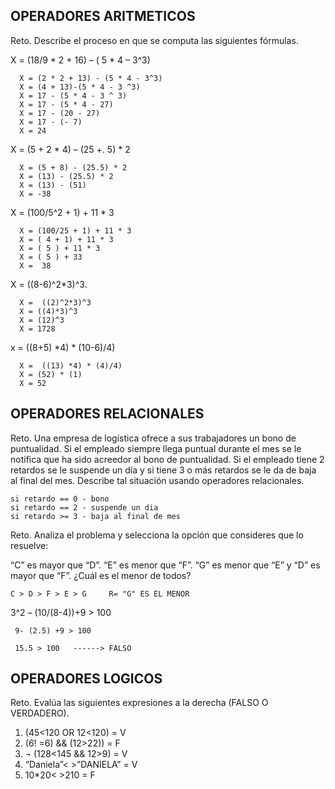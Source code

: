 ## OPERADORES ARITMETICOS
Reto. Describe el proceso en que se computa las siguientes fórmulas.

X = (18/9 * 2 + 16) – ( 5 * 4 – 3^3)

      X = (2 * 2 + 13) - (5 * 4 - 3^3)
      X = (4 + 13)-(5 * 4 - 3 ^3)
      X = 17 - (5 * 4 - 3 ^ 3)
      X = 17 - (5 * 4 - 27)
      X = 17 - (20 - 27)
      X = 17 - (- 7)
      X = 24

X = (5 + 2 * 4) – (25 +. 5) * 2

      X = (5 + 8) - (25.5) * 2
      X = (13) - (25.5) * 2
      X = (13) - (51)
      X = -38
    
      
X = (100/5^2 + 1) + 11 * 3

      X = (100/25 + 1) + 11 * 3
      X = ( 4 + 1) + 11 * 3
      X = ( 5 ) + 11 * 3
      X = ( 5 ) + 33
      X =  38
   

X = ((8-6)^2*3)^3.

      X =  ((2)^2*3)^3
      X = ((4)*3)^3
      X = (12)^3
      X = 1728
 
x = ((8+5) *4) * (10-6)/4) 

      X =  ((13) *4) * (4)/4) 
      X = (52) * (1)
      X = 52
     
 

## OPERADORES RELACIONALES
Reto. Una empresa de logística ofrece a sus trabajadores un bono de
puntualidad. Si el empleado siempre llega puntual durante el mes se le
notifica que ha sido acreedor al bono de puntualidad. Si el empleado tiene
2 retardos se le suspende un día y si tiene 3 o más retardos se le da de
baja al final del mes. Describe tal situación usando operadores
relacionales.

    si retardo == 0 - bono
    si retardo == 2 - suspende un dia
    si retardo >= 3 - baja al final de mes

Reto. Analiza el problema y selecciona la opción que consideres que lo
resuelve:

“C” es mayor que “D”. “E” es menor que “F”. “G” es menor que “E” y “D” es
mayor que “F”. ¿Cuál es el menor de todos?

    C > D > F > E > G     R= "G" ES EL MENOR

3^2 – (10/(8-4))+9 > 100 

     9- (2.5) +9 > 100
     
     15.5 > 100   ------> FALSO

## OPERADORES LOGICOS
Reto. Evalúa las siguientes expresiones a la derecha (FALSO O VERDADERO).
1) (45<120 OR 12<120) = V
2) (6! =6) && (12>22)) = F
3) ¬ (128<145 && 12>9) = V
4) “Daniela”< >”DANIELA” =  V
5) 10*20< >210 = F
